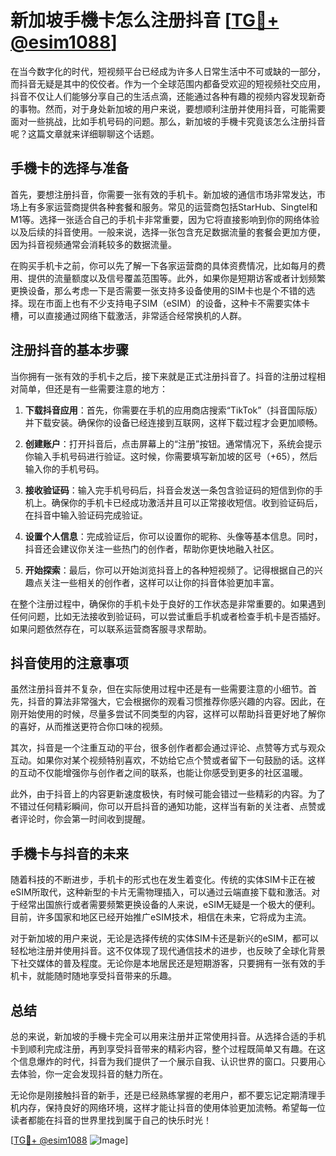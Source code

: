 # 新加坡手機卡怎么注册抖音 [[TG💪+ @esim1088](https://t.me/s/esim1088)]

在当今数字化的时代，短视频平台已经成为许多人日常生活中不可或缺的一部分，而抖音无疑是其中的佼佼者。作为一个全球范围内都备受欢迎的短视频社交应用，抖音不仅让人们能够分享自己的生活点滴，还能通过各种有趣的视频内容发现新奇的事物。然而，对于身处新加坡的用户来说，要想顺利注册并使用抖音，可能需要面对一些挑战，比如手机号码的问题。那么，新加坡的手機卡究竟该怎么注册抖音呢？这篇文章就来详细聊聊这个话题。

## 手機卡的选择与准备

首先，要想注册抖音，你需要一张有效的手机卡。新加坡的通信市场非常发达，市场上有多家运营商提供各种套餐和服务。常见的运营商包括StarHub、Singtel和M1等。选择一张适合自己的手机卡非常重要，因为它将直接影响到你的网络体验以及后续的抖音使用。一般来说，选择一张包含充足数据流量的套餐会更加方便，因为抖音视频通常会消耗较多的数据流量。

在购买手机卡之前，你可以先了解一下各家运营商的具体资费情况，比如每月的费用、提供的流量额度以及信号覆盖范围等。此外，如果你是短期访客或者计划频繁更换设备，那么考虑一下是否需要一张支持多设备使用的SIM卡也是个不错的选择。现在市面上也有不少支持电子SIM（eSIM）的设备，这种卡不需要实体卡槽，可以直接通过网络下载激活，非常适合经常换机的人群。

## 注册抖音的基本步骤

当你拥有一张有效的手机卡之后，接下来就是正式注册抖音了。抖音的注册过程相对简单，但还是有一些需要注意的地方：

1. **下载抖音应用**：首先，你需要在手机的应用商店搜索“TikTok”（抖音国际版）并下载安装。确保你的设备已经连接到互联网，这样下载过程才会更加顺畅。

2. **创建账户**：打开抖音后，点击屏幕上的“注册”按钮。通常情况下，系统会提示你输入手机号码进行验证。这时候，你需要填写新加坡的区号（+65），然后输入你的手机号码。

3. **接收验证码**：输入完手机号码后，抖音会发送一条包含验证码的短信到你的手机上。确保你的手机卡已经成功激活并且可以正常接收短信。收到验证码后，在抖音中输入验证码完成验证。

4. **设置个人信息**：完成验证后，你可以设置你的昵称、头像等基本信息。同时，抖音还会建议你关注一些热门的创作者，帮助你更快地融入社区。

5. **开始探索**：最后，你可以开始浏览抖音上的各种短视频了。记得根据自己的兴趣点关注一些相关的创作者，这样可以让你的抖音体验更加丰富。

在整个注册过程中，确保你的手机卡处于良好的工作状态是非常重要的。如果遇到任何问题，比如无法接收到验证码，可以尝试重启手机或者检查手机卡是否插好。如果问题依然存在，可以联系运营商客服寻求帮助。

## 抖音使用的注意事项

虽然注册抖音并不复杂，但在实际使用过程中还是有一些需要注意的小细节。首先，抖音的算法非常强大，它会根据你的观看习惯推荐你感兴趣的内容。因此，在刚开始使用的时候，尽量多尝试不同类型的内容，这样可以帮助抖音更好地了解你的喜好，从而推送更符合你口味的视频。

其次，抖音是一个注重互动的平台，很多创作者都会通过评论、点赞等方式与观众互动。如果你对某个视频特别喜欢，不妨给它点个赞或者留下一句鼓励的话。这样的互动不仅能增强你与创作者之间的联系，也能让你感受到更多的社区温暖。

此外，由于抖音上的内容更新速度极快，有时候可能会错过一些精彩的内容。为了不错过任何精彩瞬间，你可以开启抖音的通知功能，这样当有新的关注者、点赞或者评论时，你会第一时间收到提醒。

## 手機卡与抖音的未来

随着科技的不断进步，手机卡的形式也在发生着变化。传统的实体SIM卡正在被eSIM所取代，这种新型的卡片无需物理插入，可以通过云端直接下载和激活。对于经常出国旅行或者需要频繁更换设备的人来说，eSIM无疑是一个极大的便利。目前，许多国家和地区已经开始推广eSIM技术，相信在未来，它将成为主流。

对于新加坡的用户来说，无论是选择传统的实体SIM卡还是新兴的eSIM，都可以轻松地注册并使用抖音。这不仅体现了现代通信技术的进步，也反映了全球化背景下社交媒体的普及程度。无论你是本地居民还是短期游客，只要拥有一张有效的手机卡，就能随时随地享受抖音带来的乐趣。

## 总结

总的来说，新加坡的手機卡完全可以用来注册并正常使用抖音。从选择合适的手机卡到顺利完成注册，再到享受抖音带来的精彩内容，整个过程既简单又有趣。在这个信息爆炸的时代，抖音为我们提供了一个展示自我、认识世界的窗口。只要用心去体验，你一定会发现抖音的魅力所在。

无论你是刚接触抖音的新手，还是已经熟练掌握的老用户，都不要忘记定期清理手机内存，保持良好的网络环境，这样才能让抖音的使用体验更加流畅。希望每一位读者都能在抖音的世界里找到属于自己的快乐时光！

[[TG💪+ @esim1088](https://t.me/s/esim1088) ![Image](https://i.postimg.cc/4NQfJmqS/Snipaste-2025-05-13-00-14-12.png)]